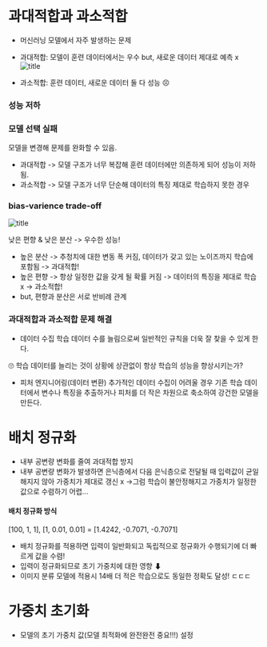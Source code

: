 # 과대적합과 과소적합

- 머신러닝 모델에서 자주 발생하는 문제
- 과대적합: 모델이 훈련 데이터에서는 우수 but, 새로운 데이터 제대로 예측 x
![title](https://www.datarobot.com/wp-content/uploads/2018/03/Screen-Shot-2018-03-22-at-11.22.15-AM-e1527613915658.png)   

- 과소적합: 훈련 데이터, 새로운 데이터 둘 다  성능 😣

### 성능 저하
### 모델 선택 실패
모델을 변경해 문제를 완화할 수 있음.
- 과대적합 -> 모델 구조가 너무 복잡해 훈련 데이터에만 의존하게 되어 성능이 저하됨.
- 과소적합 -> 모델 구조가 너무 단순해 데이터의 특징 제대로 학습하지 못한 경우
### bias-varience trade-off
![title](https://the-examples-book.com/starter-guides/data-science/_images/bias_variance_tradeoff.png)   

낮은 편향 & 낮은 분산 -> 우수한 성능!
- 높은 분산 -> 추청치에 대한 변동 폭 커짐, 데이터가 갖고 있는 노이즈까지 학습에 포함됨 -> 과대적합!
- 높은 편향 -> 항상 일정한 값을 갖게 될 확률 커짐 -> 데이터의 특징을 제대로 학습 x -> 과소적합!
- but, 편향과 분산은 서로 반비례 관계
### 과대적합과 과소적합 문제 해결
- 데이터 수집
학습 데이터 수를 늘림으로써 일반적인 규칙을 더욱 잘 찾을 수 있게 한다.

🙄 학습 데이터를 늘리는 것이 상황에 상관없이 항상 학습의 성능을 향상시키는가?

- 피처 엔지니어링(데이터 변환)
추가적인 데이터 수집이 어려울 경우 기존 학습 데이터에서 변수나 특징을 추출하거나 피처를 더 작은 차원으로 축소하여 강건한 모델을 만든다.


# 배치 정규화
- 내부 공변량 변화를 줄여 과대적합 방지
- 내부 공변량 변화가 발생하면 은닉층에서 다음 은닉층으로 전달될 때 입력값이 균일해지지 않아 가중치가 제대로 갱신 x ->그럼 학습이 불안정해지고 가중치가 일정한 값으로 수렴하기 어렵... 
#### 배치 정규화 방식
[100, 1, 1], [1, 0.01, 0.01]
= [1.4242, -0.7071, -0.7071]
- 배치 정규화를 적용하면 입력이 일반화되고 독립적으로 정규화가 수행되기에 더 빠르게 값을 수렴!
- 입력이 정규화되므로 초기 가중치에 대한 영향 ⬇
- 이미지 분류 모델에 적용시 14배 더 적은 학습으로도 동일한 정확도 달성! ㄷㄷㄷ

# 가중치 초기화
- 모델의 초기 가중치 값(모델 최적화에 완전완전 중요!!!) 설정
